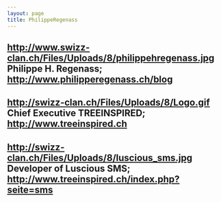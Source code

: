 ```yaml
---
layout: page
title: PhilippeRegenass
---
```


http://www.swizz-clan.ch/Files/Uploads/8/philippehregenass.jpg Philippe H. Regenass; http://www.philipperegenass.ch/blog
----
http://swizz-clan.ch/Files/Uploads/8/Logo.gif Chief Executive TREEINSPIRED; http://www.treeinspired.ch
----
http://swizz-clan.ch/Files/Uploads/8/luscious_sms.jpg Developer of Luscious SMS; http://www.treeinspired.ch/index.php?seite=sms
----

